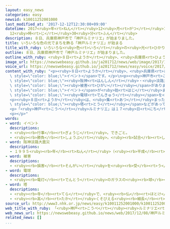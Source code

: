 ```yaml
---
layout: easy_news
categories: easy
newsid: k10011252001000
last_modified_at: '2017-12-12T12:30:00+09:00'
datetime: 2017<ruby>年<rt>ねん</rt></ruby>12<ruby>月<rt>がつ</rt></ruby>12<ruby>日<rt>にち</rt></ruby>
  12<ruby>時<rt>じ</rt></ruby>30<ruby>分<rt>ふん</rt></ruby>
description: ８日、兵庫県神戸市で「神戸ルミナリエ」が始まりました。
title: いろいろな色の光でまちを飾る「神戸ルミナリエ」が始まる
title_with_ruby: いろいろな<ruby>色<rt>いろ</rt></ruby>の<ruby>光<rt>ひかり</rt></ruby>でまちを<ruby>飾<rt>かざ</rt></ruby>る「<ruby>神戸<rt>こうべ</rt></ruby>ルミナリエ」が<ruby>始<rt>はじ</rt></ruby>まる
outline: ８日、兵庫県神戸市で「神戸ルミナリエ」が始まりました。
outline_with_ruby: <ruby>８日<rt>ようか</rt></ruby>、<ruby>兵庫県<rt>ひょうごけん</rt></ruby><ruby>神戸市<rt>こうべし</rt></ruby>で「<ruby>神戸<rt>こうべ</rt></ruby>ルミナリエ」が<ruby>始<rt>はじ</rt></ruby>まりました。
image_url: https://newswebeasy.github.io/ja201712/news/web/image/2017/12/08/K10011252001_1712082107_1712082108_01_02.jpg
voice_url: https://newswebeasy.github.io/ja201712/news/easy/voice/2017/12/12/k10011252001000.mp3
content_with_ruby: "<p><ruby>８日<rt>ようか</rt></ruby>、<ruby>兵庫県<rt>ひょうごけん</rt></ruby><ruby>神戸市<rt>こうべし</rt></ruby>で「<ruby>神戸<rt>こうべ</rt></ruby>ルミナリエ」が<ruby>始<rt>はじ</rt></ruby>まりました。いろいろな<ruby>色<rt>いろ</rt></ruby>の<ruby>光<rt>ひかり</rt></ruby>でまちを<ruby>飾<rt>かざ</rt></ruby>る<span\
  \ style=\"color: blue;\">イベント</span>です。</p>\n<p><ruby>神戸市<rt>こうべし</rt></ruby>は１９９５<ruby>年<rt>ねん</rt></ruby>の<span\
  \ style=\"color: blue;\"><ruby>阪神<rt>はんしん</rt></ruby>・<ruby>淡路大震災<rt>あわじだいしんさい</rt></ruby></span>で<ruby>大<rt>おお</rt></ruby>きな<span\
  \ style=\"color: blue;\"><ruby>被害<rt>ひがい</rt></ruby></span>がありました。このとき<ruby>亡<rt>な</rt></ruby>くなった<ruby>人<rt>ひと</rt></ruby>のために<ruby>祈<rt>いの</rt></ruby>りたいと<ruby>考<rt>かんが</rt></ruby>えました。そして、まちを<ruby>明<rt>あか</rt></ruby>るくにぎやかにしたいと<ruby>考<rt>かんが</rt></ruby>えて、この<span\
  \ style=\"color: blue;\">イベント</span>が<ruby>始<rt>はじ</rt></ruby>まりました。<ruby>今年<rt>ことし</rt></ruby>は２３<ruby>回<rt>かい</rt></ruby><ruby>目<rt>め</rt></ruby>で、<ruby>去年<rt>きょねん</rt></ruby>より１０<ruby>万<rt>まん</rt></ruby><ruby>個<rt>こ</rt></ruby><ruby>多<rt>おお</rt></ruby>い４０<ruby>万<rt>まん</rt></ruby><ruby>個<rt>こ</rt></ruby>の<span\
  \ style=\"color: blue;\"><ruby>電球<rt>でんきゅう</rt></ruby></span>を<ruby>使<rt>つか</rt></ruby>っています。</p>\n\
  <p><ruby>８日<rt>ようか</rt></ruby>は、<ruby>集<rt>あつ</rt></ruby>まった<ruby>人<rt>ひと</rt></ruby>たちが<ruby>亡<rt>な</rt></ruby>くなった<ruby>人<rt>ひと</rt></ruby>のために<ruby>祈<rt>いの</rt></ruby>ったあと、<ruby>電気<rt>でんき</rt></ruby>をつけました。<ruby>会場<rt>かいじょう</rt></ruby>には<ruby>光<rt>ひかり</rt></ruby>で<ruby>作<rt>つく</rt></ruby>った<ruby>教会<rt>きょうかい</rt></ruby>や<span\
  \ style=\"color: blue;\"><ruby>塔<rt>とう</rt></ruby></span>などがあって、<ruby>大勢<rt>おおぜい</rt></ruby>の<ruby>人<rt>ひと</rt></ruby>がゆっくり<ruby>歩<rt>ある</rt></ruby>きながら<ruby>美<rt>うつく</rt></ruby>しい<ruby>光<rt>ひかり</rt></ruby>を<ruby>楽<rt>たの</rt></ruby>しんでいました。</p>\n\
  <p>「<ruby>神戸<rt>こうべ</rt></ruby>ルミナリエ」は１７<ruby>日<rt>にち</rt></ruby>までです。</p>\n<p></p>\n\
  <p></p>"
words:
- word: イベント
  descriptions:
  - <ruby><rb>行事</rb><rt>ぎょうじ</rt></ruby>。できごと。
  - <ruby><rb>勝負</rb><rt>しょうぶ</rt></ruby>。<ruby><rb>試合</rb><rt>しあい</rt></ruby>。
- word: 阪神淡路大震災
  descriptions:
  - １９９５<ruby><rb>年</rb><rt>ねん</rt></ruby>（<ruby><rb>平成</rb><rt>へいせい</rt></ruby>７<ruby><rb>年</rb><rt>ねん</rt></ruby>）<ruby><rb>１月</rb><rt>いちがつ</rt></ruby><ruby><rb>１７日</rb><rt>じゅうしちにち</rt></ruby>、<ruby><rb>兵庫県</rb><rt>ひょうごけん</rt></ruby><ruby><rb>南部</rb><rt>なんぶ</rt></ruby>に<ruby><rb>起</rb><rt>お</rt></ruby>きた<ruby><rb>大地震</rb><rt>おおじしん</rt></ruby>による<ruby><rb>災害</rb><rt>さいがい</rt></ruby>。<ruby><rb>死者</rb><rt>ししゃ</rt></ruby>が<ruby><rb>約</rb><rt>やく</rt></ruby>６５００<ruby><rb>人</rb><rt>にん</rt></ruby>も<ruby><rb>出</rb><rt>で</rt></ruby>るなどの<ruby><rb>大被害</rb><rt>だいひがい</rt></ruby>をもたらした。
- word: 被害
  descriptions:
  - <ruby><rb>損害</rb><rt>そんがい</rt></ruby>を<ruby><rb>受</rb><rt>う</rt></ruby>けること。また、<ruby><rb>受</rb><rt>う</rt></ruby>けた<ruby><rb>害</rb><rt>がい</rt></ruby>。
- word: 電球
  descriptions:
  - <ruby><rb>電灯</rb><rt>でんとう</rt></ruby>のガラスの<ruby><rb>球</rb><rt>たま</rt></ruby>。<ruby><rb>球</rb><rt>たま</rt></ruby>の<ruby><rb>中</rb><rt>なか</rt></ruby>に、フィラメントが<ruby><rb>入</rb><rt>い</rt></ruby>れてある。
- word: 塔
  descriptions:
  - <ruby><rb>寺</rb><rt>てら</rt></ruby>で、<ruby><rb>仏</rb><rt>ほとけ</rt></ruby>や<ruby><rb>死</rb><rt>し</rt></ruby>んだ<ruby><rb>人</rb><rt>ひと</rt></ruby>の<ruby><rb>骨</rb><rt>ほね</rt></ruby>をとむらうために<ruby><rb>建</rb><rt>た</rt></ruby>てた<ruby><rb>高</rb><rt>たか</rt></ruby>い<ruby><rb>建物</rb><rt>たてもの</rt></ruby>。
  - <ruby><rb>高</rb><rt>たか</rt></ruby>くそびえる<ruby><rb>細長</rb><rt>ほそなが</rt></ruby>い<ruby><rb>建物</rb><rt>たてもの</rt></ruby>。タワー。
source_url: http://www3.nhk.or.jp/news/easy/k10011252001000/k10011252001000.html
web_title_with_ruby: 「<ruby>神戸<rt>こうべ</rt></ruby><ruby>ルミナリエ<rt>るみなりえ</rt></ruby>」<ruby>始<rt>はじ</rt></ruby>まる
web_news_url: https://newswebeasy.github.io/news/web/2017/12/08/神戸ルミナリエ始まる
related_news: []
...
```

